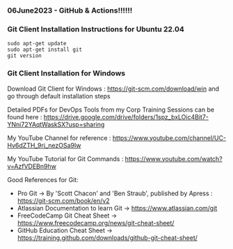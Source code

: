 ### 06June2023 - GitHub & Actions!!!!!!

### Git Client Installation Instructions for Ubuntu 22.04

```
sudo apt-get update
sudo apt-get install git
git version
```

### Git Client Installation for Windows

Download Git Client for Windows : https://git-scm.com/download/win and go through default installation steps <br>


Detailed PDFs for DevOps Tools from my Corp Training Sessions can be found here : 
https://drive.google.com/drive/folders/1spz_bxLOic4Bit7-YNni72YAqtWaskSX?usp=sharing <br>

My YouTube Channel for reference : https://www.youtube.com/channel/UC-Hv6dZTH_9rj_nezOSa9Iw <br>

My YouTube Tutorial for Git Commands : https://www.youtube.com/watch?v=AzfVDEBn9hw <br>

Good References for Git:

- Pro Git -> By 'Scott Chacon' and 'Ben Straub', published by Apress : https://git-scm.com/book/en/v2 <br>
- Atlassian Documentation to learn Git -> https://www.atlassian.com/git <br> 
- FreeCodeCamp Git Cheat Sheet -> https://www.freecodecamp.org/news/git-cheat-sheet/ <br>
- GitHub Education Cheat Sheet -> https://training.github.com/downloads/github-git-cheat-sheet/ <br>
